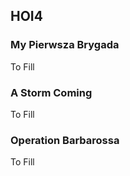 ## HOI4  
### My Pierwsza Brygada  
To Fill  
### A Storm Coming  
To Fill  
### Operation Barbarossa  
To Fill  